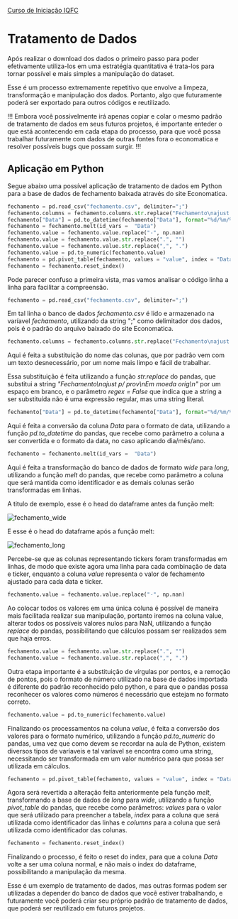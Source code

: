 <a href="/TraineeIQFC/site/home.html">Curso de Iniciação IQFC</a>

Tratamento de Dados
======

Após realizar o download dos dados o primeiro passo para poder efetivamente utiliza-los em uma estratégia quantitativa é trata-los para tornar possível e mais simples a manipulação do dataset.

Esse é um processo extremamente repetitivo que envolve a limpeza, transformação e manipulação dos dados. Portanto, algo que futuramente poderá ser exportado para outros códigos e reutilizado.

!!!
Embora você possívelmente irá apenas copiar e colar o mesmo padrão de tratamento de dados em seus futuros projetos, é importante enteder o que está acontecendo em cada etapa do processo, para que você possa trabalhar futuramente com dados de outras fontes fora o economatica e resolver possíveis bugs que possam surgir.
!!!

Aplicação em Python
------

Segue abaixo uma possível aplicação de tratamento de dados em Python para a base de dados de fechamento baixada através do site Economatica.

```python
fechamento = pd.read_csv("fechamento.csv", delimiter=";")
fechamento.columns = fechamento.columns.str.replace("Fechamento\najust p/ prov\nEm moeda orig\n", "", regex = False)
fechamento["Data"] = pd.to_datetime(fechamento["Data"], format="%d/%m/%Y")
fechamento = fechamento.melt(id_vars =  "Data")
fechamento.value = fechamento.value.replace("-", np.nan)
fechamento.value = fechamento.value.str.replace(".", "")
fechamento.value = fechamento.value.str.replace(",", ".")
fechamento.value = pd.to_numeric(fechamento.value)
fechamento = pd.pivot_table(fechamento, values = "value", index = "Data", columns = "variable")
fechamento = fechamento.reset_index()
```

Pode parecer confuso a primeira vista, mas vamos analisar o código linha a linha para facilitar a compreensão.

```python
fechamento = pd.read_csv("fechamento.csv", delimiter=";")
```

Em tal linha o banco de dados *fechamento.csv* é lido e armazenado na varíavel *fechamento*, utilizando da string ";" como delimitador dos dados, pois é o padrão do arquivo baixado do site Economatica.

```python
fechamento.columns = fechamento.columns.str.replace("Fechamento\najust p/ prov\nEm moeda orig\n", "", regex = False)
```

Aqui é feita a substituição do nome das colunas, que por padrão vem com um texto desnecessário, por um nome mais limpo e fácil de trabalhar.

Essa substituição é feita utilizando a função *str.replace* do pandas, que substitui a string *"Fechamento\najust p/ prov\nEm moeda orig\n"* por um espaço em branco, e o parâmetro *regex = False* que indica que a string a ser substituída não é uma expressão regular, mas uma string literal.

```python
fechamento["Data"] = pd.to_datetime(fechamento["Data"], format="%d/%m/%Y")
```

Aqui é feita a conversão da coluna *Data* para o formato de data, utilizando a função *pd.to_datetime* do pandas, que recebe como parâmetro a coluna a ser convertida e o formato da data, no caso aplicando dia/mês/ano.

```python
fechamento = fechamento.melt(id_vars =  "Data")
```

Aqui é feita a transformação do banco de dados de formato *wide* para *long*, utilizando a função *melt* do pandas, que recebe como parâmetro a coluna que será mantida como identificador e as demais colunas serão transformadas em linhas.

A titulo de exemplo, esse é o head do dataframe antes da função melt:

![fechamento_wide](dados1.png)

E esse é o head do dataframe após a função melt:

![fechamento_long](dados2.png)

Percebe-se que as colunas representando tickers foram transformadas em linhas, de modo que existe agora uma linha para cada combinação de data e ticker, enquanto a coluna *value* representa o valor de fechamento ajustado para cada data e ticker.

```python
fechamento.value = fechamento.value.replace("-", np.nan)
```

Ao colocar todos os valores em uma única coluna é possível de maneira mais facilitada realizar sua manipulação, portanto iremos na coluna value, alterar todos os possíveis valores nulos para NaN, utilizando a função *replace* do pandas, possibilitando que cálculos possam ser realizados sem que haja erros.

```python
fechamento.value = fechamento.value.str.replace(".", "")
fechamento.value = fechamento.value.str.replace(",", ".")
```

Outra etapa importante é a substituição de vírgulas por pontos, e a remoção de pontos, pois o formato de número utilizado na base de dados importada é diferente do padrão reconhecido pelo python, e para que o pandas possa reconhecer os valores como números é necessário que estejam no formato correto.

```python
fechamento.value = pd.to_numeric(fechamento.value)
```

Finalizando os processamentos na coluna *value*, é feita a conversão dos valores para o formato numérico, utilizando a função *pd.to_numeric* do pandas, uma vez que como devem se recordar na aula de Python, existem diversos tipos de varíaveis e tal varíavel se encontra como uma string, necessitando ser transformada em um valor numérico para que possa ser utilizada em cálculos.

```python
fechamento = pd.pivot_table(fechamento, values = "value", index = "Data", columns = "variable")
```

Agora será revertida a alteração feita anteriormente pela função *melt*, transformando a base de dados de *long* para *wide*, utilizando a função *pivot_table* do pandas, que recebe como parâmetros: *values* para o valor que será utilizado para preencher a tabela, *index* para a coluna que será utilizada como identificador das linhas e *columns* para a coluna que será utilizada como identificador das colunas.

```python
fechamento = fechamento.reset_index()
```

Finalizando o processo, é feito o reset do index, para que a coluna *Data* volte a ser uma coluna normal, e não mais o index do dataframe, possibilitando a manipulação da mesma.

Esse é um exemplo de tratamento de dados, mas outras formas podem ser utilizadas a depender do banco de dados que você estiver trabalhando, e futuramente você poderá criar seu próprio padrão de tratamento de dados, que poderá ser reutilizado em futuros projetos.